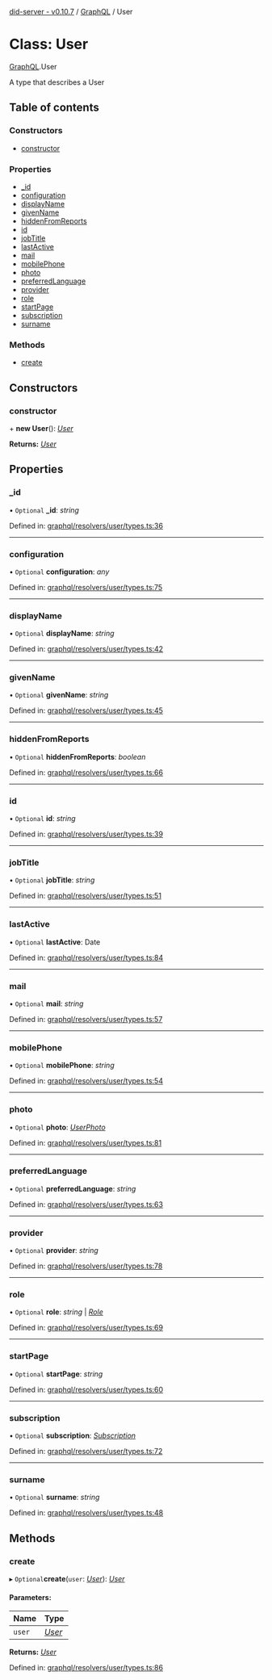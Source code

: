 [did-server - v0.10.7](../README.md) / [GraphQL](../modules/graphql.md) / User

# Class: User

[GraphQL](../modules/graphql.md).User

A type that describes a User

## Table of contents

### Constructors

- [constructor](graphql.user.md#constructor)

### Properties

- [\_id](graphql.user.md#_id)
- [configuration](graphql.user.md#configuration)
- [displayName](graphql.user.md#displayname)
- [givenName](graphql.user.md#givenname)
- [hiddenFromReports](graphql.user.md#hiddenfromreports)
- [id](graphql.user.md#id)
- [jobTitle](graphql.user.md#jobtitle)
- [lastActive](graphql.user.md#lastactive)
- [mail](graphql.user.md#mail)
- [mobilePhone](graphql.user.md#mobilephone)
- [photo](graphql.user.md#photo)
- [preferredLanguage](graphql.user.md#preferredlanguage)
- [provider](graphql.user.md#provider)
- [role](graphql.user.md#role)
- [startPage](graphql.user.md#startpage)
- [subscription](graphql.user.md#subscription)
- [surname](graphql.user.md#surname)

### Methods

- [create](graphql.user.md#create)

## Constructors

### constructor

\+ **new User**(): [*User*](graphql.user.md)

**Returns:** [*User*](graphql.user.md)

## Properties

### \_id

• `Optional` **\_id**: *string*

Defined in: [graphql/resolvers/user/types.ts:36](https://github.com/Puzzlepart/did/blob/dev/server/graphql/resolvers/user/types.ts#L36)

___

### configuration

• `Optional` **configuration**: *any*

Defined in: [graphql/resolvers/user/types.ts:75](https://github.com/Puzzlepart/did/blob/dev/server/graphql/resolvers/user/types.ts#L75)

___

### displayName

• `Optional` **displayName**: *string*

Defined in: [graphql/resolvers/user/types.ts:42](https://github.com/Puzzlepart/did/blob/dev/server/graphql/resolvers/user/types.ts#L42)

___

### givenName

• `Optional` **givenName**: *string*

Defined in: [graphql/resolvers/user/types.ts:45](https://github.com/Puzzlepart/did/blob/dev/server/graphql/resolvers/user/types.ts#L45)

___

### hiddenFromReports

• `Optional` **hiddenFromReports**: *boolean*

Defined in: [graphql/resolvers/user/types.ts:66](https://github.com/Puzzlepart/did/blob/dev/server/graphql/resolvers/user/types.ts#L66)

___

### id

• `Optional` **id**: *string*

Defined in: [graphql/resolvers/user/types.ts:39](https://github.com/Puzzlepart/did/blob/dev/server/graphql/resolvers/user/types.ts#L39)

___

### jobTitle

• `Optional` **jobTitle**: *string*

Defined in: [graphql/resolvers/user/types.ts:51](https://github.com/Puzzlepart/did/blob/dev/server/graphql/resolvers/user/types.ts#L51)

___

### lastActive

• `Optional` **lastActive**: Date

Defined in: [graphql/resolvers/user/types.ts:84](https://github.com/Puzzlepart/did/blob/dev/server/graphql/resolvers/user/types.ts#L84)

___

### mail

• `Optional` **mail**: *string*

Defined in: [graphql/resolvers/user/types.ts:57](https://github.com/Puzzlepart/did/blob/dev/server/graphql/resolvers/user/types.ts#L57)

___

### mobilePhone

• `Optional` **mobilePhone**: *string*

Defined in: [graphql/resolvers/user/types.ts:54](https://github.com/Puzzlepart/did/blob/dev/server/graphql/resolvers/user/types.ts#L54)

___

### photo

• `Optional` **photo**: [*UserPhoto*](graphql.userphoto.md)

Defined in: [graphql/resolvers/user/types.ts:81](https://github.com/Puzzlepart/did/blob/dev/server/graphql/resolvers/user/types.ts#L81)

___

### preferredLanguage

• `Optional` **preferredLanguage**: *string*

Defined in: [graphql/resolvers/user/types.ts:63](https://github.com/Puzzlepart/did/blob/dev/server/graphql/resolvers/user/types.ts#L63)

___

### provider

• `Optional` **provider**: *string*

Defined in: [graphql/resolvers/user/types.ts:78](https://github.com/Puzzlepart/did/blob/dev/server/graphql/resolvers/user/types.ts#L78)

___

### role

• `Optional` **role**: *string* \| [*Role*](graphql.role.md)

Defined in: [graphql/resolvers/user/types.ts:69](https://github.com/Puzzlepart/did/blob/dev/server/graphql/resolvers/user/types.ts#L69)

___

### startPage

• `Optional` **startPage**: *string*

Defined in: [graphql/resolvers/user/types.ts:60](https://github.com/Puzzlepart/did/blob/dev/server/graphql/resolvers/user/types.ts#L60)

___

### subscription

• `Optional` **subscription**: [*Subscription*](graphql.subscription.md)

Defined in: [graphql/resolvers/user/types.ts:72](https://github.com/Puzzlepart/did/blob/dev/server/graphql/resolvers/user/types.ts#L72)

___

### surname

• `Optional` **surname**: *string*

Defined in: [graphql/resolvers/user/types.ts:48](https://github.com/Puzzlepart/did/blob/dev/server/graphql/resolvers/user/types.ts#L48)

## Methods

### create

▸ `Optional`**create**(`user`: [*User*](graphql.user.md)): [*User*](graphql.user.md)

#### Parameters:

Name | Type |
:------ | :------ |
`user` | [*User*](graphql.user.md) |

**Returns:** [*User*](graphql.user.md)

Defined in: [graphql/resolvers/user/types.ts:86](https://github.com/Puzzlepart/did/blob/dev/server/graphql/resolvers/user/types.ts#L86)
